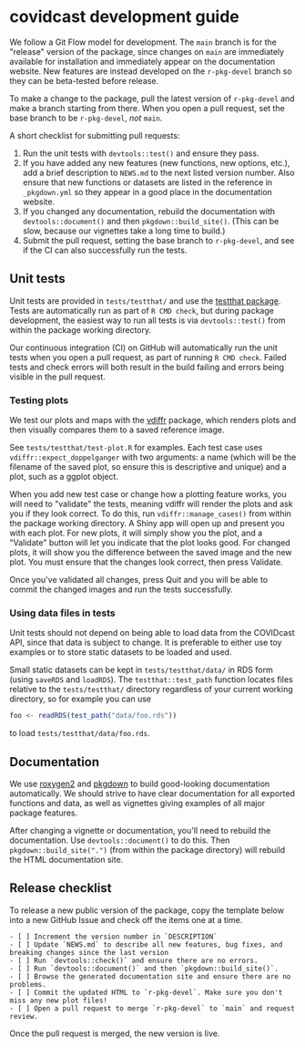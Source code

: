 # covidcast development guide

We follow a Git Flow model for development. The `main` branch is for the
"release" version of the package, since changes on `main` are immediately
available for installation and immediately appear on the documentation website.
New features are instead developed on the `r-pkg-devel` branch so they can be
beta-tested before release.

To make a change to the package, pull the latest version of `r-pkg-devel` and
make a branch starting from there. When you open a pull request, set the base
branch to be `r-pkg-devel`, *not* `main`.

A short checklist for submitting pull requests:

1. Run the unit tests with `devtools::test()` and ensure they pass.
2. If you have added any new features (new functions, new options, etc.), add a
   brief description to `NEWS.md` to the next listed version number. Also ensure
   that new functions or datasets are listed in the reference in `_pkgdown.yml`
   so they appear in a good place in the documentation website.
3. If you changed any documentation, rebuild the documentation with
   `devtools::document()` and then `pkgdown::build_site()`. (This can be slow,
   because our vignettes take a long time to build.)
4. Submit the pull request, setting the base branch to `r-pkg-devel`, and see if
   the CI can also successfully run the tests.

## Unit tests

Unit tests are provided in `tests/testthat/` and use the [testthat
package](https://testthat.r-lib.org/). Tests are automatically run as part of `R
CMD check`, but during package development, the easiest way to run all tests is
via `devtools::test()` from within the package working directory.

Our continuous integration (CI) on GitHub will automatically run the unit tests
when you open a pull request, as part of running `R CMD check`. Failed tests and
check errors will both result in the build failing and errors being visible in
the pull request.

### Testing plots

We test our plots and maps with the [vdiffr](https://github.com/r-lib/vdiffr)
package, which renders plots and then visually compares them to a saved
reference image.

See `tests/testthat/test-plot.R` for examples. Each test case uses
`vdiffr::expect_doppelganger` with two arguments: a name (which will be the
filename of the saved plot, so ensure this is descriptive and unique) and a
plot, such as a ggplot object.

When you add new test case or change how a plotting feature works, you will need
to "validate" the tests, meaning vdiffr will render the plots and ask you if
they look correct. To do this, run `vdiffr::manage_cases()` from within the
package working directory. A Shiny app will open up and present you with each
plot. For new plots, it will simply show you the plot, and a "Validate" button
will let you indicate that the plot looks good. For changed plots, it will show
you the difference between the saved image and the new plot. You must ensure
that the changes look correct, then press Validate.

Once you've validated all changes, press Quit and you will be able to commit the
changed images and run the tests successfully.

### Using data files in tests

Unit tests should not depend on being able to load data from the COVIDcast API,
since that data is subject to change. It is preferable to either use toy
examples or to store static datasets to be loaded and used.

Small static datasets can be kept in `tests/testthat/data/` in RDS form (using
`saveRDS` and `loadRDS`). The `testthat::test_path` function locates files
relative to the `tests/testthat/` directory regardless of your current working
directory, so for example you can use

```r
foo <- readRDS(test_path("data/foo.rds"))
```

to load `tests/testthat/data/foo.rds`.

## Documentation

We use
[roxygen2](https://cran.r-project.org/web/packages/roxygen2/vignettes/roxygen2.html)
and [pkgdown](https://pkgdown.r-lib.org/index.html) to build good-looking
documentation automatically. We should strive to have clear documentation for
all exported functions and data, as well as vignettes giving examples of all
major package features.

After changing a vignette or documentation, you'll need to rebuild the
documentation. Use `devtools::document()` to do this. Then
`pkgdown::build_site(".")` (from within the package directory) will rebuild the
HTML documentation site.

## Release checklist

To release a new public version of the package, copy the template below into a
new GitHub Issue and check off the items one at a time.

```
- [ ] Increment the version number in `DESCRIPTION`
- [ ] Update `NEWS.md` to describe all new features, bug fixes, and breaking changes since the last version
- [ ] Run `devtools::check()` and ensure there are no errors.
- [ ] Run `devtools::document()` and then `pkgdown::build_site()`.
- [ ] Browse the generated documentation site and ensure there are no problems.
- [ ] Commit the updated HTML to `r-pkg-devel`. Make sure you don't miss any new plot files!
- [ ] Open a pull request to merge `r-pkg-devel` to `main` and request review.
```

Once the pull request is merged, the new version is live.
